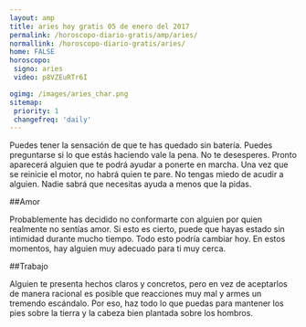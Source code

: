 ```yaml
---
layout: amp
title: aries hoy gratis 05 de enero del 2017 
permalink: /horoscopo-diario-gratis/amp/aries/
normallink: /horoscopo-diario-gratis/aries/
home: FALSE
horoscopo:
 signo: aries
 video: p8VZEuRTr6I

ogimg: /images/aries_char.png
sitemap:
 priority: 1
 changefreq: 'daily'
---
```



Puedes tener la sensación de que te has quedado sin batería. Puedes preguntarse si lo que estás haciendo vale la pena. No te desesperes. Pronto aparecerá alguien que te podrá ayudar a ponerte en marcha. Una vez que se reinicie el motor, no habrá quien te pare. No tengas miedo de acudir a alguien. Nadie sabrá que necesitas ayuda a menos que la pidas.

##Amor

Probablemente has decidido no conformarte con alguien por quien realmente no sentías amor. Si esto es cierto, puede que hayas estado sin intimidad durante mucho tiempo. Todo esto podría cambiar hoy. En estos momentos, hay alguien muy adecuado para ti muy cerca.

##Trabajo

Alguien te presenta hechos claros y concretos, pero en vez de aceptarlos de manera racional es posible que reacciones muy mal y armes un tremendo escándalo. Por eso, haz todo lo que puedas para mantener los pies sobre la tierra y la cabeza bien plantada sobre los hombros.